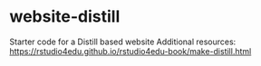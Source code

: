 # website-distill
Starter code for a Distill based website
Additional resources: https://rstudio4edu.github.io/rstudio4edu-book/make-distill.html
